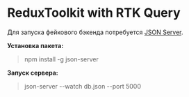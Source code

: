 # ReduxToolkit with RTK Query

Для запуска фейкового бэкенда потребуется [JSON Server](https://github.com/typicode/json-server).

**Установка пакета:**
> npm install -g json-server

**Запуск сервера:**
> json-server --watch db.json --port 5000

